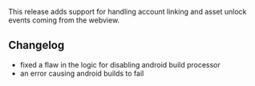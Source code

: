 This release adds support for handling account linking and asset unlock events coming from the webview.

## Changelog

- fixed a flaw in the logic for disabling android build processor
- an error causing android builds to fail